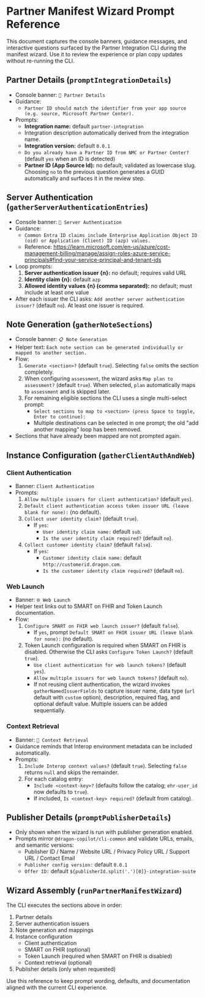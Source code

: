 # Partner Manifest Wizard Prompt Reference

This document captures the console banners, guidance messages, and interactive questions surfaced by the Partner Integration CLI during the manifest wizard. Use it to review the experience or plan copy updates without re-running the CLI.

## Partner Details (`promptIntegrationDetails`)

- Console banner: `🤝 Partner Details`
- Guidance:
  - `Partner ID should match the identifier from your app source (e.g. source, Microsoft Partner Center).`
- Prompts:
  - **Integration name:** default `partner-integration`
  - Integration description automatically derived from the integration name.
  - **Integration version:** default `0.0.1`
  - `Do you already have a Partner ID from NMC or Partner Center?` (default `yes` when an ID is detected)
  - **Partner ID (App Source Id):** no default; validated as lowercase slug. Choosing `no` to the previous question generates a GUID automatically and surfaces it in the review step.

## Server Authentication (`gatherServerAuthenticationEntries`)

- Console banner: `🔐 Server Authentication`
- Guidance:
  - `Common Entra ID claims include Enterprise Application Object ID (oid) or Application (Client) ID (azp) values.`
  - Reference: <https://learn.microsoft.com/en-us/azure/cost-management-billing/manage/assign-roles-azure-service-principals#find-your-service-principal-and-tenant-ids>
- Loop prompts:
  1. **Server authentication issuer {n}:** no default; requires valid URL
  2. **Identity claim {n}:** default `azp`
  3. **Allowed identity values {n} (comma separated):** no default; must include at least one value
- After each issuer the CLI asks: `Add another server authentication issuer?` (default `no`). At least one issuer is required.

## Note Generation (`gatherNoteSections`)

- Console banner: `📋 Note Generation`
- Helper text: `Each note section can be generated individually or mapped to another section.`
- Flow:
  1. `Generate <section>?` (default `true`). Selecting `false` omits the section completely.
  2. When configuring `assessment`, the wizard asks `Map plan to assessment?` (default `true`). When selected, `plan` automatically maps to `assessment` and is skipped later.
  3. For remaining eligible sections the CLI uses a single multi-select prompt:
     - `Select sections to map to <section> (press Space to toggle, Enter to continue):`
     - Multiple destinations can be selected in one prompt; the old "add another mapping" loop has been removed.
- Sections that have already been mapped are not prompted again.

## Instance Configuration (`gatherClientAuthAndWeb`)

### Client Authentication

- Banner: `Client Authentication`
- Prompts:
  1. `Allow multiple issuers for client authentication?` (default `yes`).
  2. `Default client authentication access token issuer URL (leave blank for none):` (no default).
  3. `Collect user identity claim?` (default `true`).
     - If `yes`:
       - `User identity claim name:` default `sub`.
       - `Is the user identity claim required?` (default `no`).
  4. `Collect customer identity claim?` (default `false`).
     - If `yes`:
       - `Customer identity claim name:` default `http://customerid.dragon.com`.
       - `Is the customer identity claim required?` (default `no`).

### Web Launch

- Banner: `🌐 Web Launch`
- Helper text links out to SMART on FHIR and Token Launch documentation.
- Flow:
  1. `Configure SMART on FHIR web launch issuer?` (default `false`).
     - If `yes`, prompt `Default SMART on FHIR issuer URL (leave blank for none):` (no default).
  2. Token Launch configuration is required when SMART on FHIR is disabled. Otherwise the CLI asks `Configure Token Launch?` (default `true`).
     - `Use client authentication for web launch tokens?` (default `yes`).
     - `Allow multiple issuers for web launch tokens?` (default `no`).
     - If not reusing client authentication, the wizard invokes `gatherNamedIssuerFields` to capture issuer name, data type (`url` default with `custom` option), description, required flag, and optional default value. Multiple issuers can be added sequentially.

### Context Retrieval

- Banner: `🧠 Context Retrieval`
- Guidance reminds that Interop environment metadata can be included automatically.
- Prompts:
  1. `Include Interop context values?` (default `true`). Selecting `false` returns `null` and skips the remainder.
  2. For each catalog entry:
     - `Include <context-key>?` (defaults follow the catalog; `ehr-user_id` now defaults to `true`).
     - If included, `Is <context-key> required?` (default from catalog).

## Publisher Details (`promptPublisherDetails`)

- Only shown when the wizard is run with publisher generation enabled.
- Prompts mirror `@dragon-copilot/cli-common` and validate URLs, emails, and semantic versions:
  - Publisher ID / Name / Website URL / Privacy Policy URL / Support URL / Contact Email
  - `Publisher config version:` default `0.0.1`
  - `Offer ID:` default `${publisherId.split('.')[0]}-integration-suite`

## Wizard Assembly (`runPartnerManifestWizard`)

The CLI executes the sections above in order:
1. Partner details
2. Server authentication issuers
3. Note generation and mappings
4. Instance configuration
   - Client authentication
   - SMART on FHIR (optional)
   - Token Launch (required when SMART on FHIR is disabled)
   - Context retrieval (optional)
5. Publisher details (only when requested)

Use this reference to keep prompt wording, defaults, and documentation aligned with the current CLI experience.
